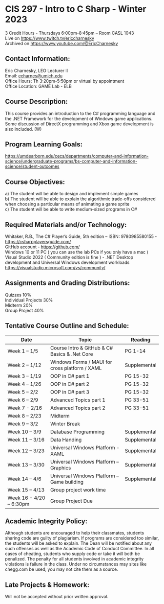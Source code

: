 # CIS 297 - Intro to C Sharp - Winter 2023
3 Credit Hours - Thursdays 6:00pm-8:45pm – Room CASL 1043  
Live on https://www.twitch.tv/ericcharnesky  
Archived on https://www.youtube.com/@EricCharnesky

## Contact Information:
Eric Charnesky, LEO Lecturer II  
Email: echarnes@umich.edu  
Office Hours: Th 3:20pm-5:50pm or virtual by appointment  
Office Location: GAME Lab - ELB

## Course Description: 
This course provides an introduction to the C# programming language and the .NET Framework for the development of Windows game applications. Some discussion of 
DirectX programming and Xbox game development is also included. (W)

## Program Learning Goals: 
https://umdearborn.edu/cecs/departments/computer-and-information-science/undergraduate-programs/bs-computer-and-information-science/student-outcomes  

## Course Objectives: 
a) The student will be able to design and implement simple games  
b) The student will be able to explain the algorithmic trade-offs considered when choosing a particular means of animating a game sprite  
c) The student will be able to write medium-sized programs in C#
 
## Required Materials and/or Technology: 
Whitaker, R.B., The C# Player’s Guide, 5th edition – ISBN: 9780985580155 - https://csharpplayersguide.com/  
GitHub account - https://github.com/  
Windows 10 or 11 PC ( you can use the lab PCs if you only have a mac )  
Visual Studio 2022 ( Community edition is fine ) - .NET Desktop development and Universal Windows development workloads https://visualstudio.microsoft.com/vs/community/ 

## Assignments and Grading Distributions: 
Quizzes 10%  
Individual Projects 30%  
Midterm 20%  
Group Project 40%

## Tentative Course Outline and Schedule: 
Date | Topic | Reading
---|---|---
Week 1 – 1/5 | Course Intro & GitHub & C# Basics & .Net Core | PG 1-14
Week 2 – 1/12 | Windows Forms / MAUI for cross platform / XAML | Supplemental
Week 3 – 1/19 | OOP in C# part 1 | PG 15-32
Week 4 – 1/26 | OOP in C# part 2 | PG 15-32
Week 5 – 2/2 | OOP in C# part 3 | PG 15-32
Week 6 – 2/9 | Advanced Topics part 1 | PG 33-51
Week 7 - 2/16 | Advanced Topics part 2 | PG 33-51
Week 8 – 2/23 | Midterm
Week 9 – 3/2 | Winter Break
Week 10 – 3/9 | Database Programming | Supplemental
Week 11 – 3/16 | Data Handing | Supplemental
Week 12 – 3/23 | Universal Windows Platform - XAML | Supplemental
Week 13 – 3/30 | Universal Windows Platform – Graphics | Supplemental
Week 14 – 4/6 | Universal Windows Platform – Game building | Supplemental
Week 15 – 4/13 | Group project work time |
Week 16 - 4/20 – 6:30pm | Group Project Due |
 
## Academic Integrity Policy:
Although students are encouraged to help their classmates, students sharing code are guilty of plagiarism. If programs are considered too similar, the students will be asked to explain. The Dean will be notified about any such offenses as well as the Academic Code of Conduct Committee.   In all cases of cheating, students who supply code or take it will both be penalized. The penalty for all students involved in academic integrity violations is failure in the class.  Under no circumstances may sites like chegg.com be used, you may not cite them as a source.

## Late Projects & Homework: 
Will not be accepted without prior written approval.
